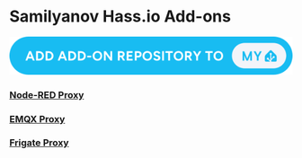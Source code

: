 # Samilyanov Hass.io Add-ons

[![Open your Home Assistant instance and show the add add-on repository dialog with a specific repository URL pre-filled.](https://github.com/DieMetRik/hassio-addons/blob/main/icons/supervisor_add_addon_repository.svg)](https://my.home-assistant.io/redirect/supervisor_add_addon_repository/?repository_url=https%3A%2F%2Fgithub.com%2FDieMetRik%2Fhassio-addons)


### [Node-RED Proxy](./proxy_node-red)

### [EMQX Proxy](./proxy_emqx)

### [Frigate Proxy](./frigate_proxy)
